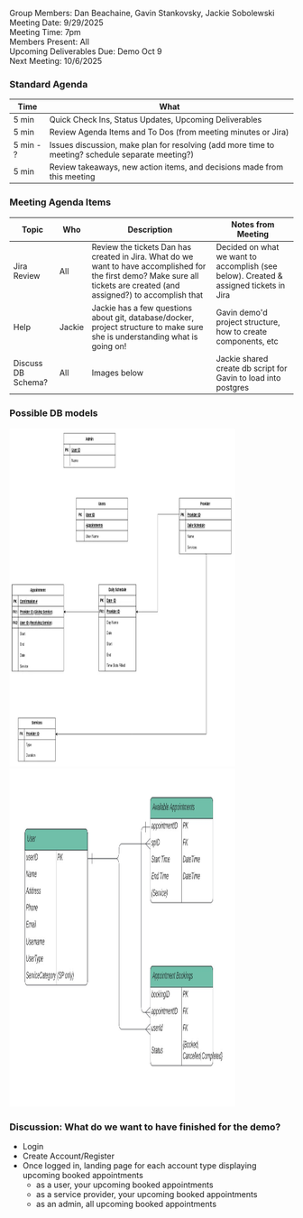 Group Members: Dan Beachaine, Gavin Stankovsky, Jackie Sobolewski  
Meeting Date:  9/29/2025  
Meeting Time:  7pm  
Members Present:  All  
Upcoming Deliverables Due: Demo Oct 9    
Next Meeting:  10/6/2025  

### Standard Agenda
| Time | What | 
|---|---|
| 5 min | Quick Check Ins, Status Updates, Upcoming Deliverables |
| 5 min | Review Agenda Items and To Dos (from meeting minutes or Jira) |
| 5 min - ? | Issues discussion, make plan for resolving (add more time to meeting? schedule separate meeting?) |
| 5 min | Review takeaways, new action items, and decisions made from this meeting | 

### Meeting Agenda Items
| Topic | Who | Description | Notes from Meeting |
|---|---|---|---|
| Jira Review | All | Review the tickets Dan has created in Jira. What do we want to have accomplished for the first demo? Make sure all tickets are created (and assigned?) to accomplish that | Decided on what we want to accomplish (see below). Created & assigned tickets in Jira |
| Help | Jackie | Jackie has a few questions about git, database/docker, project structure to make sure she is understanding what is going on! | Gavin demo'd project structure, how to create components, etc |
| Discuss DB Schema? | All | Images below | Jackie shared create db script for Gavin to load into postgres |

### Possible DB models

<img src="https://github.com/beauchdj/Project/blob/308e3fb73315d9bc77eac572d7b9125eac3f644c/MeetingMinutes/Images/apptbookingdbdan.jpg" alt="Dan DB Model" width="400" height="600">
<img src="https://github.com/beauchdj/Project/blob/308e3fb73315d9bc77eac572d7b9125eac3f644c/MeetingMinutes/Images/apptbookingdb.jpg" alt="Jackie DB Model" width="400" height="600">

### Discussion: What do we want to have finished for the demo?
  * Login
  * Create Account/Register
  * Once logged in, landing page for each account type displaying upcoming booked appointments
      * as a user, your upcoming booked appointments
      * as a service provider, your upcoming booked appointments
      * as an admin, all upcoming booked appointments
